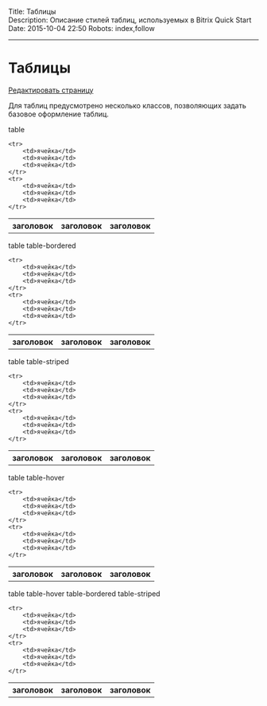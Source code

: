 Title: Таблицы  
Description: Описание стилей таблиц, используемых в Bitrix Quick Start
Date: 2015-10-04 22:50 
Robots: index,follow

----

# Таблицы

<a href="https://github.com/pafnuty/bqs-site/blob/dev/content/documentation/less/tables.md" class="btn btn-mini" target="_blank">Редактировать страницу</a>

Для таблиц предусмотрено несколько классов, позволяющих задать базовое оформление таблиц.

<div class="h4">table</div>

<table class="table">
	<tr>
		<th>заголовок</th>
		<th>заголовок</th>
		<th>заголовок</th>
	</tr>

	<tr>
		<td>ячейка</td>
		<td>ячейка</td>
		<td>ячейка</td>
	</tr>
	<tr>
		<td>ячейка</td>
		<td>ячейка</td>
		<td>ячейка</td>
	</tr>
</table>

<div class="h4">table table-bordered</div>

<table class="table table-bordered">
	<tr>
		<th>заголовок</th>
		<th>заголовок</th>
		<th>заголовок</th>
	</tr>

	<tr>
		<td>ячейка</td>
		<td>ячейка</td>
		<td>ячейка</td>
	</tr>
	<tr>
		<td>ячейка</td>
		<td>ячейка</td>
		<td>ячейка</td>
	</tr>
</table>

<div class="h4">table table-striped</div>

<table class="table table-striped">
	<tr>
		<th>заголовок</th>
		<th>заголовок</th>
		<th>заголовок</th>
	</tr>

	<tr>
		<td>ячейка</td>
		<td>ячейка</td>
		<td>ячейка</td>
	</tr>
	<tr>
		<td>ячейка</td>
		<td>ячейка</td>
		<td>ячейка</td>
	</tr>
</table>

<div class="h4">table table-hover</div>

<table class="table table-hover">
	<tr>
		<th>заголовок</th>
		<th>заголовок</th>
		<th>заголовок</th>
	</tr>

	<tr>
		<td>ячейка</td>
		<td>ячейка</td>
		<td>ячейка</td>
	</tr>
	<tr>
		<td>ячейка</td>
		<td>ячейка</td>
		<td>ячейка</td>
	</tr>
</table>

<div class="h4">table table-hover table-bordered table-striped</div>

<table class="table table-hover table-bordered table-striped">
	<tr>
		<th>заголовок</th>
		<th>заголовок</th>
		<th>заголовок</th>
	</tr>

	<tr>
		<td>ячейка</td>
		<td>ячейка</td>
		<td>ячейка</td>
	</tr>
	<tr>
		<td>ячейка</td>
		<td>ячейка</td>
		<td>ячейка</td>
	</tr>
</table>